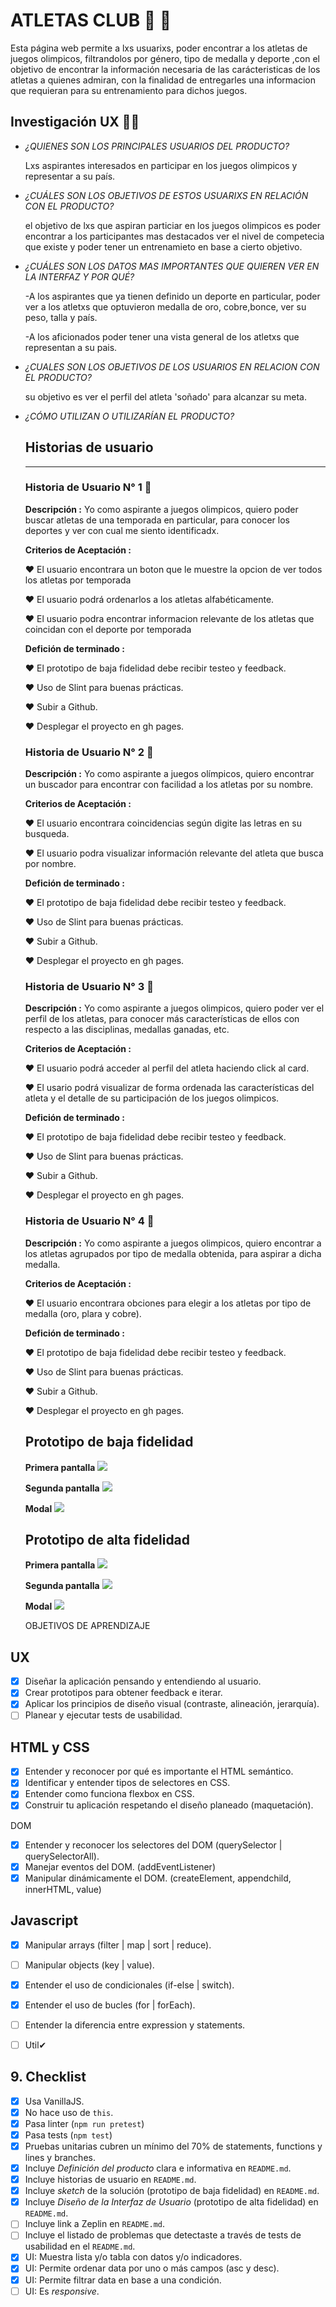 # ATLETAS CLUB 🤽 🥊

Esta página web permite a lxs usuarixs, poder encontrar a los atletas de juegos olimpicos, filtrandolos por género, tipo de medalla y deporte ,con el objetivo de encontrar la información necesaria de las carácteristicas de los atletas a quienes admiran, con la finalidad de entregarles una informacion que requieran para su entrenamiento para dichos juegos.


## Investigación UX 🕵️‍♂️

- _¿QUIENES SON LOS PRINCIPALES USUARIOS DEL PRODUCTO?_

  Lxs aspirantes interesados en participar en los juegos
  olimpicos y representar a su país.

- _¿CUÁLES SON LOS OBJETIVOS DE ESTOS USUARIXS EN RELACIÓN CON EL PRODUCTO?_

  el objetivo de lxs que aspiran particiar en los juegos olimpicos
  es poder encontrar a los participantes mas destacados ver el nivel de
  competecia que existe y poder tener un entrenamieto en base a cierto objetivo.

- _¿CUÁLES SON LOS DATOS MAS IMPORTANTES QUE QUIEREN VER EN LA INTERFAZ Y POR QUÉ?_

  -A los aspirantes que ya tienen definido un deporte en particular, poder ver a los atletxs que optuvieron medalla de oro, cobre,bonce, ver su
  peso, talla y país.

  -A los aficionados poder tener una vista general de los atletxs que representan a su pais.

- _¿CUALES SON LOS OBJETIVOS DE LOS USUARIOS EN RELACION CON EL PRODUCTO?_

  su objetivo es ver el perfil del atleta 'soñado' para alcanzar su meta.

- _¿CÓMO UTILIZAN O UTILIZARÍAN EL PRODUCTO?_

  ## Historias de usuario 
  ---

  ### **Historia de Usuario N° 1** 🧐

    **Descripción :** Yo como aspirante a juegos olimpicos, quiero poder buscar atletas de una temporada en particular, para conocer los deportes y ver con cual me siento identificadx.
  
    **Criterios de Aceptación :** 

    ♥ El usuario encontrara un boton que le muestre la opcion de ver todos los atletas por temporada

    ♥ El usuario podrá ordenarlos a los atletas alfabéticamente.

    ♥ El usuario podra encontrar informacion relevante de los atletas que coincidan con el deporte por temporada

    **Defición de terminado :**

    ♥ El prototipo de baja fidelidad debe recibir testeo y feedback.

    ♥ Uso de Slint para buenas prácticas.

    ♥ Subir a Github.

    ♥ Desplegar el proyecto en gh pages.


  ### **Historia de Usuario N° 2** 🧐

    **Descripción :** Yo como aspirante a juegos olímpicos, quiero encontrar un buscador para encontrar con facilidad  a los atletas por su nombre.

    **Criterios de Aceptación :**
    
    ♥ El usuario encontrara coincidencias según digite las letras en su busqueda.

    ♥ El usuario podra visualizar información relevante del atleta que busca por nombre.

    **Defición de terminado :**

    ♥ El prototipo de baja fidelidad debe recibir testeo y feedback.

    ♥ Uso de Slint para buenas prácticas.

    ♥ Subir a Github.

    ♥ Desplegar el proyecto en gh pages.

  ### **Historia de Usuario N° 3** 🧐

    **Descripción :** Yo como aspirante a juegos olimpicos, quiero poder ver el perfil de los atletas, para conocer más características de ellos con respecto a las disciplinas, medallas ganadas, etc.

    **Criterios de Aceptación :**

    ♥ El usuario podrá acceder al perfil del atleta haciendo click al card. 

    ♥ El usario podrá visualizar de forma ordenada las características del atleta y el detalle de su participación de los juegos olimpicos.

     **Defición de terminado :**

    ♥ El prototipo de baja fidelidad debe recibir testeo y feedback.

    ♥ Uso de Slint para buenas prácticas.

    ♥ Subir a Github.

    ♥ Desplegar el proyecto en gh pages.

    
  ### **Historia de Usuario N° 4** 🧐

    **Descripción :** Yo como aspirante a juegos olimpicos, quiero encontrar a los atletas agrupados por tipo de medalla obtenida, para aspirar a dicha medalla.

    **Criterios de Aceptación :**

    ♥ El usuario encontrara obciones para elegir a los atletas por tipo de medalla (oro, plara y cobre).

   **Defición de terminado :**

    ♥ El prototipo de baja fidelidad debe recibir testeo y feedback.

    ♥ Uso de Slint para buenas prácticas.

    ♥ Subir a Github.

    ♥ Desplegar el proyecto en gh pages.

  ## Prototipo de baja fidelidad

   **Primera pantalla**
  ![](./src/img/baja1.jpg)

  **Segunda pantalla**
  ![](./src/img/baja2.jpg)

  **Modal**
  ![](./src/img/baja3.jpg)

  ## Prototipo de alta fidelidad

  **Primera pantalla**
  ![](./src/img/prototipo1.png)

  **Segunda pantalla**
  ![](./src/img/prototipo2.png)

  **Modal**
  ![](./src/img/prototipo3.png)  

  OBJETIVOS DE APRENDIZAJE
## UX

- [x] Diseñar la aplicación pensando y entendiendo al usuario.
- [x] Crear prototipos para obtener feedback e iterar.
-[x] Aplicar los principios de diseño visual (contraste, alineación, jerarquía).
- [ ] Planear y ejecutar tests de usabilidad.

## HTML y CSS

- [x] Entender y reconocer por qué es importante el HTML semántico.
- [x] Identificar y entender tipos de selectores en CSS.
- [x] Entender como funciona flexbox en CSS.
- [x] Construir tu aplicación respetando el diseño planeado (maquetación).

DOM
- [x] Entender y reconocer los selectores del DOM (querySelector | querySelectorAll).
- [x] Manejar eventos del DOM. (addEventListener)
- [x] Manipular dinámicamente el DOM. (createElement, appendchild, innerHTML, value)

## Javascript

- [x] Manipular arrays (filter | map | sort | reduce).
- [ ] Manipular objects (key | value).
- [x] Entender el uso de condicionales (if-else | switch).
- [x] Entender el uso de bucles (for | forEach).
- [ ] Entender la diferencia entre expression y statements.
- [ ] Util✔


## 9. Checklist

- [x] Usa VanillaJS.
- [x] No hace uso de `this`.
- [x] Pasa linter (`npm run pretest`)
- [x] Pasa tests (`npm test`)
- [x] Pruebas unitarias cubren un mínimo del 70% de statements, functions y
      lines y branches.
- [x] Incluye _Definición del producto_ clara e informativa en `README.md`.
- [x] Incluye historias de usuario en `README.md`.
- [x] Incluye _sketch_ de la solución (prototipo de baja fidelidad) en
      `README.md`.
- [x] Incluye _Diseño de la Interfaz de Usuario_ (prototipo de alta fidelidad)
      en `README.md`.
- [ ] Incluye link a Zeplin en `README.md`.
- [ ] Incluye el listado de problemas que detectaste a través de tests de
      usabilidad en el `README.md`.
- [x] UI: Muestra lista y/o tabla con datos y/o indicadores.
- [x] UI: Permite ordenar data por uno o más campos (asc y desc).
- [x] UI: Permite filtrar data en base a una condición.
- [ ] UI: Es _responsive_.
